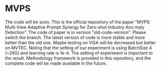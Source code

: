 # MVPS
The code will be soon. This is the official repository of the paper "MVPS: Multi-View Adaptive Prompt Synergy for Zero-shot Industry Ano
maly Detection". The code of paper is in version "old-code-version". Please switch the branch. The latest version of code is more stable and more better than the old one. Maybe testing on VISA will be decreased but better on MVTEC. Noting that the setting of our experiment is using BatchSize 4 (~26G) and learning rate is 1e-4. The setting of experiment is important to the result. 
Methodology framework is provided in this repository, and the complete code will be made available in the future.
